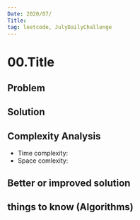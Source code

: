 ```yaml
---
Date: 2020/07/
Title: 
tag: leetcode, JulyDailyChallenge
---
```

# 00.Title

## Problem

## Solution

## Complexity Analysis
- Time complexity:
- Space comlexity:
## Better or improved solution

## things to know (Algorithms)